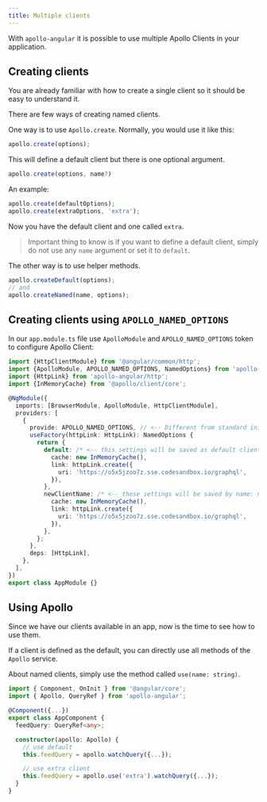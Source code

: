 ```yaml
---
title: Multiple clients
---
```


With `apollo-angular` it is possible to use multiple Apollo Clients in your application.

## Creating clients

You are already familiar with how to create a single client so it should be easy to understand it.

There are few ways of creating named clients.

One way is to use `Apollo.create`. Normally, you would use it like this:

```typescript
apollo.create(options);
```

This will define a default client but there is one optional argument.

```typescript
apollo.create(options, name?)
```

An example:

```typescript
apollo.create(defaultOptions);
apollo.create(extraOptions, 'extra');
```

Now you have the default client and one called `extra`.

> Important thing to know is if you want to define a default client, simply do not use any `name` argument or set it to `default`.

The other way is to use helper methods.

```typescript
apollo.createDefault(options);
// and
apollo.createNamed(name, options);
```

## Creating clients using `APOLLO_NAMED_OPTIONS`

In our `app.module.ts` file use `ApolloModule` and `APOLLO_NAMED_OPTIONS` token to configure Apollo Client:

```typescript
import {HttpClientModule} from '@angular/common/http';
import {ApolloModule, APOLLO_NAMED_OPTIONS, NamedOptions} from 'apollo-angular';
import {HttpLink} from 'apollo-angular/http';
import {InMemoryCache} from '@apollo/client/core';

@NgModule({
  imports: [BrowserModule, ApolloModule, HttpClientModule],
  providers: [
    {
      provide: APOLLO_NAMED_OPTIONS, // <-- Different from standard initialization
      useFactory(httpLink: HttpLink): NamedOptions {
        return {
          default: /* <-- this settings will be saved as default client */ {
            cache: new InMemoryCache(),
            link: httpLink.create({
              uri: 'https://o5x5jzoo7z.sse.codesandbox.io/graphql',
            }),
          },
          newClientName: /* <-- these settings will be saved by name: newClientName */ {
            cache: new InMemoryCache(),
            link: httpLink.create({
              uri: 'https://o5x5jzoo7z.sse.codesandbox.io/graphql',
            }),
          },
        };
      },
      deps: [HttpLink],
    },
  ],
})
export class AppModule {}
```

## Using Apollo

Since we have our clients available in an app, now is the time to see how to use them.

If a client is defined as the default, you can directly use all methods of the `Apollo` service.

About named clients, simply use the method called `use(name: string)`.

```typescript
import { Component, OnInit } from '@angular/core';
import { Apollo, QueryRef } from 'apollo-angular';

@Component({...})
export class AppComponent {
  feedQuery: QueryRef<any>;

  constructor(apollo: Apollo) {
    // use default
    this.feedQuery = apollo.watchQuery({...});

    // use extra client
    this.feedQuery = apollo.use('extra').watchQuery({...});
  }
}
```
